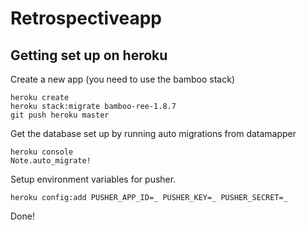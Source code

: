 Retrospectiveapp
================

Getting set up on heroku
------------------------

Create a new app (you need to use the bamboo stack)

    heroku create
    heroku stack:migrate bamboo-ree-1.8.7
    git push heroku master

Get the database set up by running auto migrations from datamapper

    heroku console
    Note.auto_migrate!

Setup environment variables for pusher.

    heroku config:add PUSHER_APP_ID=_ PUSHER_KEY=_ PUSHER_SECRET=_

Done!
